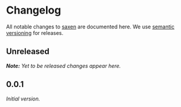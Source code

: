 # Changelog

All notable changes to [saxen](https://github.com/nikku/lang-feel) are documented here. We use [semantic versioning](http://semver.org/) for releases.

## Unreleased

___Note:__ Yet to be released changes appear here._

## 0.0.1

_Initial version._